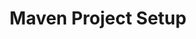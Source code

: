 ---
position: 3
title: Maven Project Setup
parameters:
  - name:
    content:
content_markdown: |-

  To create a Triton project, you must add the standard library
  to your projects dependencies as well as the Triton compiler plugin.
  
left_code_blocks:
  - code_block: |-
      <dependency>
          <groupId>com.github.bradleywood</groupId>
          <artifactId>triton-stdlib</artifactId>
          <version>1.0-SNAPSHOT</version>
      </dependency>
    title: Stdlib dependency
    language: xml

right_code_blocks:
  - code_block: |-
      <plugin>
          <groupId>com.github.bradleywood</groupId>
          <artifactId>triton-maven-plugin</artifactId>
          <version>1.0-SNAPSHOT</version>
          <executions>
              <execution>
                  <goals>
                      <goal>compile</goal>
                  </goals>
              </execution>
          </executions>
      </plugin>
    title: Triton Compiler Plugin
    language: xml
---